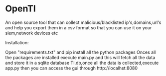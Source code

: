 # OpenTI
An open source tool that can collect malicious/blacklisted ip's,domains,url's and help you export them in a csv format so that you can use it on your siem,network devices etc

Installation:

Open "requirements.txt" and pip install all the python packages
Onces all the packages are installed
execute main.py and this will fetch all the data and store it in a sqlite database TI.db,once all the data is collected,execute app.py
then you can access the gui through http://localhst:8080
